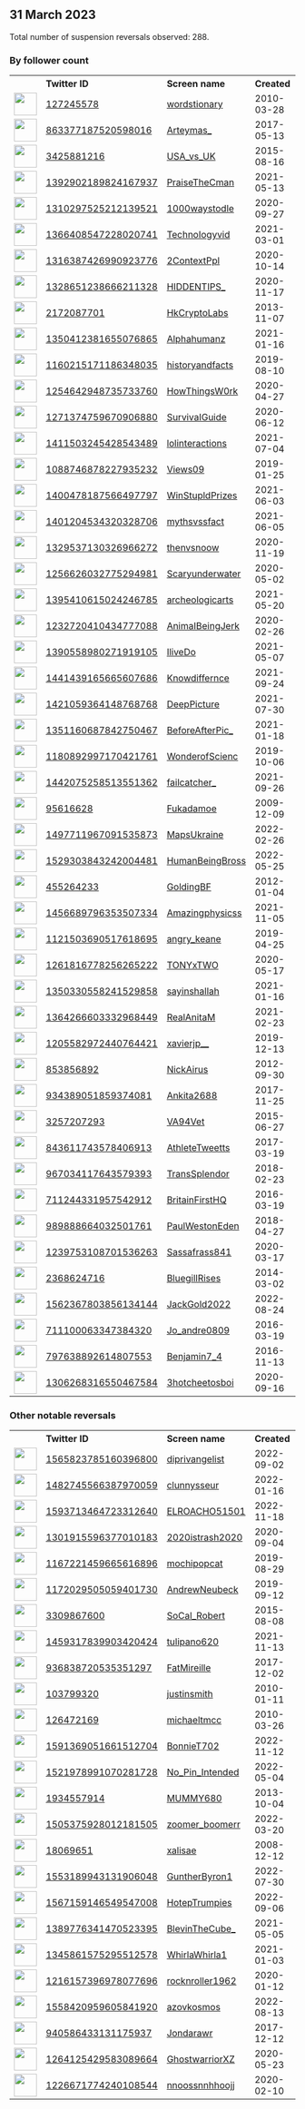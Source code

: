 
## 31 March 2023
Total number of suspension reversals observed: 288.

### By follower count
<table><tr><th></th><th align="left">Twitter ID</th><th align="left">Screen name</th>
<th align="left">Created</th><th align="left">Status</th><th align="left">Suspended</th><th align="left">Followers</th>
<tr><td><a href="https://pbs.twimg.com/profile_images/1650003735278678017/QGwFXusO_normal.jpg"><img src="https://pbs.twimg.com/profile_images/1650003735278678017/QGwFXusO_normal.jpg" width="40px" height="40px" align="center"/></a></td><td><a href="https://twitter.com/intent/user?user_id=127245578">127245578</a></td><td><a href="https://twitter.com/wordstionary">wordstionary</a></td><td>2010-03-28</td><td align="center"></td><td></td><td>4492658</td></tr>
<tr><td><a href="https://pbs.twimg.com/profile_images/1641990080318275587/ISGrmxCl_normal.jpg"><img src="https://pbs.twimg.com/profile_images/1641990080318275587/ISGrmxCl_normal.jpg" width="40px" height="40px" align="center"/></a></td><td><a href="https://twitter.com/intent/user?user_id=863377187520598016">863377187520598016</a></td><td><a href="https://twitter.com/Arteymas_">Arteymas_</a></td><td>2017-05-13</td><td align="center"></td><td>2022-07-28</td><td>1141558</td></tr>
<tr><td><a href="https://pbs.twimg.com/profile_images/1275714485668458497/LlxirHB6_normal.jpg"><img src="https://pbs.twimg.com/profile_images/1275714485668458497/LlxirHB6_normal.jpg" width="40px" height="40px" align="center"/></a></td><td><a href="https://twitter.com/intent/user?user_id=3425881216">3425881216</a></td><td><a href="https://twitter.com/USA_vs_UK">USA_vs_UK</a></td><td>2015-08-16</td><td align="center"></td><td></td><td>431188</td></tr>
<tr><td><a href="https://pbs.twimg.com/profile_images/1408403084728967168/umv7_Eae_normal.jpg"><img src="https://pbs.twimg.com/profile_images/1408403084728967168/umv7_Eae_normal.jpg" width="40px" height="40px" align="center"/></a></td><td><a href="https://twitter.com/intent/user?user_id=1392902189824167937">1392902189824167937</a></td><td><a href="https://twitter.com/PraiseTheCman">PraiseTheCman</a></td><td>2021-05-13</td><td align="center"></td><td></td><td>238864</td></tr>
<tr><td><a href="https://pbs.twimg.com/profile_images/1646134622814867456/OqgMI_Lm_normal.jpg"><img src="https://pbs.twimg.com/profile_images/1646134622814867456/OqgMI_Lm_normal.jpg" width="40px" height="40px" align="center"/></a></td><td><a href="https://twitter.com/intent/user?user_id=1310297525212139521">1310297525212139521</a></td><td><a href="https://twitter.com/1000waystodle">1000waystodle</a></td><td>2020-09-27</td><td align="center"></td><td></td><td>230908</td></tr>
<tr><td><a href="https://pbs.twimg.com/profile_images/1366429197703385088/2TxligOU_normal.jpg"><img src="https://pbs.twimg.com/profile_images/1366429197703385088/2TxligOU_normal.jpg" width="40px" height="40px" align="center"/></a></td><td><a href="https://twitter.com/intent/user?user_id=1366408547228020741">1366408547228020741</a></td><td><a href="https://twitter.com/TechnoIogyvid">TechnoIogyvid</a></td><td>2021-03-01</td><td align="center"></td><td></td><td>183513</td></tr>
<tr><td><a href="https://pbs.twimg.com/profile_images/1435449068650565638/YQuP-RNT_normal.jpg"><img src="https://pbs.twimg.com/profile_images/1435449068650565638/YQuP-RNT_normal.jpg" width="40px" height="40px" align="center"/></a></td><td><a href="https://twitter.com/intent/user?user_id=1316387426990923776">1316387426990923776</a></td><td><a href="https://twitter.com/2ContextPpl">2ContextPpl</a></td><td>2020-10-14</td><td align="center"></td><td></td><td>176744</td></tr>
<tr><td><a href="https://pbs.twimg.com/profile_images/1390236799000190980/Ma9fOprI_normal.jpg"><img src="https://pbs.twimg.com/profile_images/1390236799000190980/Ma9fOprI_normal.jpg" width="40px" height="40px" align="center"/></a></td><td><a href="https://twitter.com/intent/user?user_id=1328651238666211328">1328651238666211328</a></td><td><a href="https://twitter.com/HIDDENTIPS_">HIDDENTIPS_</a></td><td>2020-11-17</td><td align="center"></td><td></td><td>164114</td></tr>
<tr><td><a href="https://pbs.twimg.com/profile_images/1648496245416292354/LfH8VwNy_normal.jpg"><img src="https://pbs.twimg.com/profile_images/1648496245416292354/LfH8VwNy_normal.jpg" width="40px" height="40px" align="center"/></a></td><td><a href="https://twitter.com/intent/user?user_id=2172087701">2172087701</a></td><td><a href="https://twitter.com/HkCryptoLabs">HkCryptoLabs</a></td><td>2013-11-07</td><td align="center"></td><td>2022-11-08</td><td>162825</td></tr>
<tr><td><a href="https://pbs.twimg.com/profile_images/1385928884558827529/q0RjuJLv_normal.jpg"><img src="https://pbs.twimg.com/profile_images/1385928884558827529/q0RjuJLv_normal.jpg" width="40px" height="40px" align="center"/></a></td><td><a href="https://twitter.com/intent/user?user_id=1350412381655076865">1350412381655076865</a></td><td><a href="https://twitter.com/Alphahumanz">Alphahumanz</a></td><td>2021-01-16</td><td align="center"></td><td></td><td>153484</td></tr>
<tr><td><a href="https://pbs.twimg.com/profile_images/1279563901500178433/_U-MBZCd_normal.jpg"><img src="https://pbs.twimg.com/profile_images/1279563901500178433/_U-MBZCd_normal.jpg" width="40px" height="40px" align="center"/></a></td><td><a href="https://twitter.com/intent/user?user_id=1160215171186348035">1160215171186348035</a></td><td><a href="https://twitter.com/historyandfacts">historyandfacts</a></td><td>2019-08-10</td><td align="center"></td><td></td><td>146715</td></tr>
<tr><td><a href="https://pbs.twimg.com/profile_images/1277789757892771841/wmgg2VBV_normal.jpg"><img src="https://pbs.twimg.com/profile_images/1277789757892771841/wmgg2VBV_normal.jpg" width="40px" height="40px" align="center"/></a></td><td><a href="https://twitter.com/intent/user?user_id=1254642948735733760">1254642948735733760</a></td><td><a href="https://twitter.com/HowThingsW0rk">HowThingsW0rk</a></td><td>2020-04-27</td><td align="center"></td><td></td><td>136211</td></tr>
<tr><td><a href="https://pbs.twimg.com/profile_images/1326902899297890305/evBcp8P5_normal.jpg"><img src="https://pbs.twimg.com/profile_images/1326902899297890305/evBcp8P5_normal.jpg" width="40px" height="40px" align="center"/></a></td><td><a href="https://twitter.com/intent/user?user_id=1271374759670906880">1271374759670906880</a></td><td><a href="https://twitter.com/SurvivaIGuide">SurvivaIGuide</a></td><td>2020-06-12</td><td align="center"></td><td></td><td>134617</td></tr>
<tr><td><a href="https://pbs.twimg.com/profile_images/1414239231543713798/v_0pp335_normal.jpg"><img src="https://pbs.twimg.com/profile_images/1414239231543713798/v_0pp335_normal.jpg" width="40px" height="40px" align="center"/></a></td><td><a href="https://twitter.com/intent/user?user_id=1411503245428543489">1411503245428543489</a></td><td><a href="https://twitter.com/lolinteractions">lolinteractions</a></td><td>2021-07-04</td><td align="center"></td><td>2022-08-12</td><td>134475</td></tr>
<tr><td><a href="https://pbs.twimg.com/profile_images/1645534175120728065/NxYwGYGL_normal.jpg"><img src="https://pbs.twimg.com/profile_images/1645534175120728065/NxYwGYGL_normal.jpg" width="40px" height="40px" align="center"/></a></td><td><a href="https://twitter.com/intent/user?user_id=1088746878227935232">1088746878227935232</a></td><td><a href="https://twitter.com/Views09">Views09</a></td><td>2019-01-25</td><td align="center"></td><td>2022-08-08</td><td>125955</td></tr>
<tr><td><a href="https://pbs.twimg.com/profile_images/1425843020616802308/p9sgteeZ_normal.jpg"><img src="https://pbs.twimg.com/profile_images/1425843020616802308/p9sgteeZ_normal.jpg" width="40px" height="40px" align="center"/></a></td><td><a href="https://twitter.com/intent/user?user_id=1400478187566497797">1400478187566497797</a></td><td><a href="https://twitter.com/WinStupldPrizes">WinStupldPrizes</a></td><td>2021-06-03</td><td align="center"></td><td></td><td>119009</td></tr>
<tr><td><a href="https://pbs.twimg.com/profile_images/1641829625209970689/YycR_0O1_normal.jpg"><img src="https://pbs.twimg.com/profile_images/1641829625209970689/YycR_0O1_normal.jpg" width="40px" height="40px" align="center"/></a></td><td><a href="https://twitter.com/intent/user?user_id=1401204534320328706">1401204534320328706</a></td><td><a href="https://twitter.com/mythsvssfact">mythsvssfact</a></td><td>2021-06-05</td><td align="center"></td><td></td><td>117094</td></tr>
<tr><td><a href="https://pbs.twimg.com/profile_images/1413486122433355781/hFcY4mjA_normal.jpg"><img src="https://pbs.twimg.com/profile_images/1413486122433355781/hFcY4mjA_normal.jpg" width="40px" height="40px" align="center"/></a></td><td><a href="https://twitter.com/intent/user?user_id=1329537130326966272">1329537130326966272</a></td><td><a href="https://twitter.com/thenvsnoow">thenvsnoow</a></td><td>2020-11-19</td><td align="center"></td><td></td><td>113538</td></tr>
<tr><td><a href="https://pbs.twimg.com/profile_images/1396142032733700098/vvQE_FvK_normal.jpg"><img src="https://pbs.twimg.com/profile_images/1396142032733700098/vvQE_FvK_normal.jpg" width="40px" height="40px" align="center"/></a></td><td><a href="https://twitter.com/intent/user?user_id=1256626032775294981">1256626032775294981</a></td><td><a href="https://twitter.com/Scaryunderwater">Scaryunderwater</a></td><td>2020-05-02</td><td align="center"></td><td></td><td>109986</td></tr>
<tr><td><a href="https://pbs.twimg.com/profile_images/1412605444166725632/wCkXaBbq_normal.jpg"><img src="https://pbs.twimg.com/profile_images/1412605444166725632/wCkXaBbq_normal.jpg" width="40px" height="40px" align="center"/></a></td><td><a href="https://twitter.com/intent/user?user_id=1395410615024246785">1395410615024246785</a></td><td><a href="https://twitter.com/archeologicarts">archeologicarts</a></td><td>2021-05-20</td><td align="center"></td><td></td><td>107372</td></tr>
<tr><td><a href="https://pbs.twimg.com/profile_images/1501921439813107714/A4NIiE55_normal.jpg"><img src="https://pbs.twimg.com/profile_images/1501921439813107714/A4NIiE55_normal.jpg" width="40px" height="40px" align="center"/></a></td><td><a href="https://twitter.com/intent/user?user_id=1232720410434777088">1232720410434777088</a></td><td><a href="https://twitter.com/AnimaIBeingJerk">AnimaIBeingJerk</a></td><td>2020-02-26</td><td align="center"></td><td>2022-04-23</td><td>106306</td></tr>
<tr><td><a href="https://pbs.twimg.com/profile_images/1410609505457434625/8bDtaz-N_normal.jpg"><img src="https://pbs.twimg.com/profile_images/1410609505457434625/8bDtaz-N_normal.jpg" width="40px" height="40px" align="center"/></a></td><td><a href="https://twitter.com/intent/user?user_id=1390558980271919105">1390558980271919105</a></td><td><a href="https://twitter.com/IliveDo">IliveDo</a></td><td>2021-05-07</td><td align="center"></td><td></td><td>102612</td></tr>
<tr><td><a href="https://pbs.twimg.com/profile_images/1446730930874245123/saqKHT1m_normal.jpg"><img src="https://pbs.twimg.com/profile_images/1446730930874245123/saqKHT1m_normal.jpg" width="40px" height="40px" align="center"/></a></td><td><a href="https://twitter.com/intent/user?user_id=1441439165665607686">1441439165665607686</a></td><td><a href="https://twitter.com/Knowdiffernce">Knowdiffernce</a></td><td>2021-09-24</td><td align="center"></td><td></td><td>101961</td></tr>
<tr><td><a href="https://pbs.twimg.com/profile_images/1421061546524901376/qB_mcKhp_normal.jpg"><img src="https://pbs.twimg.com/profile_images/1421061546524901376/qB_mcKhp_normal.jpg" width="40px" height="40px" align="center"/></a></td><td><a href="https://twitter.com/intent/user?user_id=1421059364148768768">1421059364148768768</a></td><td><a href="https://twitter.com/DeepPicture">DeepPicture</a></td><td>2021-07-30</td><td align="center"></td><td></td><td>100182</td></tr>
<tr><td><a href="https://pbs.twimg.com/profile_images/1418471330182176768/CWVDzm-I_normal.jpg"><img src="https://pbs.twimg.com/profile_images/1418471330182176768/CWVDzm-I_normal.jpg" width="40px" height="40px" align="center"/></a></td><td><a href="https://twitter.com/intent/user?user_id=1351160687842750467">1351160687842750467</a></td><td><a href="https://twitter.com/BeforeAfterPic_">BeforeAfterPic_</a></td><td>2021-01-18</td><td align="center"></td><td></td><td>99212</td></tr>
<tr><td><a href="https://pbs.twimg.com/profile_images/1240091880894992387/DDc3-U-S_normal.jpg"><img src="https://pbs.twimg.com/profile_images/1240091880894992387/DDc3-U-S_normal.jpg" width="40px" height="40px" align="center"/></a></td><td><a href="https://twitter.com/intent/user?user_id=1180892997170421761">1180892997170421761</a></td><td><a href="https://twitter.com/WonderofScienc">WonderofScienc</a></td><td>2019-10-06</td><td align="center"></td><td>2022-04-16</td><td>71048</td></tr>
<tr><td><a href="https://pbs.twimg.com/profile_images/1444599701110542345/zWKJcEcz_normal.jpg"><img src="https://pbs.twimg.com/profile_images/1444599701110542345/zWKJcEcz_normal.jpg" width="40px" height="40px" align="center"/></a></td><td><a href="https://twitter.com/intent/user?user_id=1442075258513551362">1442075258513551362</a></td><td><a href="https://twitter.com/failcatcher_">failcatcher_</a></td><td>2021-09-26</td><td align="center"></td><td></td><td>60585</td></tr>
<tr><td><a href="https://pbs.twimg.com/profile_images/1256307174784950272/tte_XWaG_normal.jpg"><img src="https://pbs.twimg.com/profile_images/1256307174784950272/tte_XWaG_normal.jpg" width="40px" height="40px" align="center"/></a></td><td><a href="https://twitter.com/intent/user?user_id=95616628">95616628</a></td><td><a href="https://twitter.com/Fukadamoe">Fukadamoe</a></td><td>2009-12-09</td><td align="center"></td><td></td><td>59391</td></tr>
<tr><td><a href="https://pbs.twimg.com/profile_images/1624274465067597824/-7oML6Ev_normal.jpg"><img src="https://pbs.twimg.com/profile_images/1624274465067597824/-7oML6Ev_normal.jpg" width="40px" height="40px" align="center"/></a></td><td><a href="https://twitter.com/intent/user?user_id=1497711967091535873">1497711967091535873</a></td><td><a href="https://twitter.com/MapsUkraine">MapsUkraine</a></td><td>2022-02-26</td><td align="center"></td><td>2023-03-06</td><td>59057</td></tr>
<tr><td><a href="https://pbs.twimg.com/profile_images/1531850639205990401/t7Gb4h_z_normal.jpg"><img src="https://pbs.twimg.com/profile_images/1531850639205990401/t7Gb4h_z_normal.jpg" width="40px" height="40px" align="center"/></a></td><td><a href="https://twitter.com/intent/user?user_id=1529303843242004481">1529303843242004481</a></td><td><a href="https://twitter.com/HumanBeingBross">HumanBeingBross</a></td><td>2022-05-25</td><td align="center"></td><td>2022-06-08</td><td>58387</td></tr>
<tr><td><a href="https://pbs.twimg.com/profile_images/1641835335616266242/AONxlnwi_normal.jpg"><img src="https://pbs.twimg.com/profile_images/1641835335616266242/AONxlnwi_normal.jpg" width="40px" height="40px" align="center"/></a></td><td><a href="https://twitter.com/intent/user?user_id=455264233">455264233</a></td><td><a href="https://twitter.com/GoldingBF">GoldingBF</a></td><td>2012-01-04</td><td align="center"></td><td></td><td>48490</td></tr>
<tr><td><a href="https://pbs.twimg.com/profile_images/1456690132522872841/ic6twrDf_normal.jpg"><img src="https://pbs.twimg.com/profile_images/1456690132522872841/ic6twrDf_normal.jpg" width="40px" height="40px" align="center"/></a></td><td><a href="https://twitter.com/intent/user?user_id=1456689796353507334">1456689796353507334</a></td><td><a href="https://twitter.com/Amazingphysicss">Amazingphysicss</a></td><td>2021-11-05</td><td align="center"></td><td>2022-05-31</td><td>44033</td></tr>
<tr><td><a href="https://pbs.twimg.com/profile_images/1121503986522251265/a_mYNW7F_normal.jpg"><img src="https://pbs.twimg.com/profile_images/1121503986522251265/a_mYNW7F_normal.jpg" width="40px" height="40px" align="center"/></a></td><td><a href="https://twitter.com/intent/user?user_id=1121503690517618695">1121503690517618695</a></td><td><a href="https://twitter.com/angry_keane">angry_keane</a></td><td>2019-04-25</td><td align="center"></td><td>2022-07-28</td><td>43026</td></tr>
<tr><td><a href="https://pbs.twimg.com/profile_images/1271652420242812928/FMUxjwZA_normal.jpg"><img src="https://pbs.twimg.com/profile_images/1271652420242812928/FMUxjwZA_normal.jpg" width="40px" height="40px" align="center"/></a></td><td><a href="https://twitter.com/intent/user?user_id=1261816778256265222">1261816778256265222</a></td><td><a href="https://twitter.com/TONYxTWO">TONYxTWO</a></td><td>2020-05-17</td><td align="center"></td><td></td><td>37121</td></tr>
<tr><td><a href="https://pbs.twimg.com/profile_images/1646704380773560320/IGWKCj7C_normal.jpg"><img src="https://pbs.twimg.com/profile_images/1646704380773560320/IGWKCj7C_normal.jpg" width="40px" height="40px" align="center"/></a></td><td><a href="https://twitter.com/intent/user?user_id=1350330558241529858">1350330558241529858</a></td><td><a href="https://twitter.com/sayinshallah">sayinshallah</a></td><td>2021-01-16</td><td align="center"></td><td>2022-12-14</td><td>34688</td></tr>
<tr><td><a href="https://pbs.twimg.com/profile_images/1489352074454355968/haIL4p78_normal.jpg"><img src="https://pbs.twimg.com/profile_images/1489352074454355968/haIL4p78_normal.jpg" width="40px" height="40px" align="center"/></a></td><td><a href="https://twitter.com/intent/user?user_id=1364266603332968449">1364266603332968449</a></td><td><a href="https://twitter.com/RealAnitaM">RealAnitaM</a></td><td>2021-02-23</td><td align="center"></td><td>2022-03-22</td><td>33918</td></tr>
<tr><td><a href="https://pbs.twimg.com/profile_images/1559206565093195779/EnppfMTT_normal.jpg"><img src="https://pbs.twimg.com/profile_images/1559206565093195779/EnppfMTT_normal.jpg" width="40px" height="40px" align="center"/></a></td><td><a href="https://twitter.com/intent/user?user_id=1205582972440764421">1205582972440764421</a></td><td><a href="https://twitter.com/xavierjp__">xavierjp__</a></td><td>2019-12-13</td><td align="center"></td><td>2023-03-25</td><td>30314</td></tr>
<tr><td><a href="https://pbs.twimg.com/profile_images/1641950561254924288/-t3Y9sh0_normal.jpg"><img src="https://pbs.twimg.com/profile_images/1641950561254924288/-t3Y9sh0_normal.jpg" width="40px" height="40px" align="center"/></a></td><td><a href="https://twitter.com/intent/user?user_id=853856892">853856892</a></td><td><a href="https://twitter.com/NickAirus">NickAirus</a></td><td>2012-09-30</td><td align="center"></td><td></td><td>24227</td></tr>
<tr><td><a href="https://pbs.twimg.com/profile_images/1281172739664068609/KSSRAPr4_normal.jpg"><img src="https://pbs.twimg.com/profile_images/1281172739664068609/KSSRAPr4_normal.jpg" width="40px" height="40px" align="center"/></a></td><td><a href="https://twitter.com/intent/user?user_id=934389051859374081">934389051859374081</a></td><td><a href="https://twitter.com/Ankita2688">Ankita2688</a></td><td>2017-11-25</td><td align="center"></td><td>2023-02-13</td><td>23410</td></tr>
<tr><td><a href="https://pbs.twimg.com/profile_images/1471677459561074693/9dfelQxh_normal.jpg"><img src="https://pbs.twimg.com/profile_images/1471677459561074693/9dfelQxh_normal.jpg" width="40px" height="40px" align="center"/></a></td><td><a href="https://twitter.com/intent/user?user_id=3257207293">3257207293</a></td><td><a href="https://twitter.com/VA94Vet">VA94Vet</a></td><td>2015-06-27</td><td align="center"></td><td>2023-01-10</td><td>23034</td></tr>
<tr><td><a href="https://pbs.twimg.com/profile_images/1332822781252296705/NzLjoAUg_normal.jpg"><img src="https://pbs.twimg.com/profile_images/1332822781252296705/NzLjoAUg_normal.jpg" width="40px" height="40px" align="center"/></a></td><td><a href="https://twitter.com/intent/user?user_id=843611743578406913">843611743578406913</a></td><td><a href="https://twitter.com/AthleteTweetts">AthleteTweetts</a></td><td>2017-03-19</td><td align="center"></td><td>2022-08-07</td><td>22935</td></tr>
<tr><td><a href="https://pbs.twimg.com/profile_images/1410018271315828738/hGGkVukQ_normal.jpg"><img src="https://pbs.twimg.com/profile_images/1410018271315828738/hGGkVukQ_normal.jpg" width="40px" height="40px" align="center"/></a></td><td><a href="https://twitter.com/intent/user?user_id=967034117643579393">967034117643579393</a></td><td><a href="https://twitter.com/TransSplendor">TransSplendor</a></td><td>2018-02-23</td><td align="center"></td><td>2022-06-25</td><td>21108</td></tr>
<tr><td><a href="https://pbs.twimg.com/profile_images/1645058753459286017/cucnovlw_normal.jpg"><img src="https://pbs.twimg.com/profile_images/1645058753459286017/cucnovlw_normal.jpg" width="40px" height="40px" align="center"/></a></td><td><a href="https://twitter.com/intent/user?user_id=711244331957542912">711244331957542912</a></td><td><a href="https://twitter.com/BritainFirstHQ">BritainFirstHQ</a></td><td>2016-03-19</td><td align="center"></td><td></td><td>18075</td></tr>
<tr><td><a href="https://pbs.twimg.com/profile_images/1275099908941348864/vxaIcd04_normal.jpg"><img src="https://pbs.twimg.com/profile_images/1275099908941348864/vxaIcd04_normal.jpg" width="40px" height="40px" align="center"/></a></td><td><a href="https://twitter.com/intent/user?user_id=989888664032501761">989888664032501761</a></td><td><a href="https://twitter.com/PaulWestonEden">PaulWestonEden</a></td><td>2018-04-27</td><td align="center">🚫</td><td></td><td>17588</td></tr>
<tr><td><a href="https://pbs.twimg.com/profile_images/1642325353690537984/vvrhB21C_normal.jpg"><img src="https://pbs.twimg.com/profile_images/1642325353690537984/vvrhB21C_normal.jpg" width="40px" height="40px" align="center"/></a></td><td><a href="https://twitter.com/intent/user?user_id=1239753108701536263">1239753108701536263</a></td><td><a href="https://twitter.com/Sassafrass841">Sassafrass841</a></td><td>2020-03-17</td><td align="center"></td><td></td><td>16896</td></tr>
<tr><td><a href="https://pbs.twimg.com/profile_images/1642363017546575872/MfWNHjqB_normal.jpg"><img src="https://pbs.twimg.com/profile_images/1642363017546575872/MfWNHjqB_normal.jpg" width="40px" height="40px" align="center"/></a></td><td><a href="https://twitter.com/intent/user?user_id=2368624716">2368624716</a></td><td><a href="https://twitter.com/BluegillRises">BluegillRises</a></td><td>2014-03-02</td><td align="center">🔒</td><td></td><td>15125</td></tr>
<tr><td><a href="https://pbs.twimg.com/profile_images/1610617529449304064/Z5VVeC2a_normal.jpg"><img src="https://pbs.twimg.com/profile_images/1610617529449304064/Z5VVeC2a_normal.jpg" width="40px" height="40px" align="center"/></a></td><td><a href="https://twitter.com/intent/user?user_id=1562367803856134144">1562367803856134144</a></td><td><a href="https://twitter.com/JackGold2022">JackGold2022</a></td><td>2022-08-24</td><td align="center"></td><td>2023-02-28</td><td>14797</td></tr>
<tr><td><a href="https://pbs.twimg.com/profile_images/1643105755984445440/VEy6OzEt_normal.jpg"><img src="https://pbs.twimg.com/profile_images/1643105755984445440/VEy6OzEt_normal.jpg" width="40px" height="40px" align="center"/></a></td><td><a href="https://twitter.com/intent/user?user_id=711100063347384320">711100063347384320</a></td><td><a href="https://twitter.com/Jo_andre0809">Jo_andre0809</a></td><td>2016-03-19</td><td align="center"></td><td>2022-11-28</td><td>14519</td></tr>
<tr><td><a href="https://pbs.twimg.com/profile_images/1620757578384031744/fl7FvwM0_normal.jpg"><img src="https://pbs.twimg.com/profile_images/1620757578384031744/fl7FvwM0_normal.jpg" width="40px" height="40px" align="center"/></a></td><td><a href="https://twitter.com/intent/user?user_id=797638892614807553">797638892614807553</a></td><td><a href="https://twitter.com/Benjamin7_4">Benjamin7_4</a></td><td>2016-11-13</td><td align="center">🚫</td><td>2023-03-23</td><td>13851</td></tr>
<tr><td><a href="https://pbs.twimg.com/profile_images/1647754313731563525/ely8nNcL_normal.jpg"><img src="https://pbs.twimg.com/profile_images/1647754313731563525/ely8nNcL_normal.jpg" width="40px" height="40px" align="center"/></a></td><td><a href="https://twitter.com/intent/user?user_id=1306268316550467584">1306268316550467584</a></td><td><a href="https://twitter.com/3hotcheetosboi">3hotcheetosboi</a></td><td>2020-09-16</td><td align="center">👋</td><td></td><td>13566</td></tr>
</table>

### Other notable reversals
<table><tr><th></th><th align="left">Twitter ID</th><th align="left">Screen name</th>
<th align="left">Created</th><th align="left">Status</th><th align="left">Suspended</th><th align="left">Followers</th>
<tr><td><a href="https://pbs.twimg.com/profile_images/1596028928044371968/TZDLazoD_normal.jpg"><img src="https://pbs.twimg.com/profile_images/1596028928044371968/TZDLazoD_normal.jpg" width="40px" height="40px" align="center"/></a></td><td><a href="https://twitter.com/intent/user?user_id=1565823785160396800">1565823785160396800</a></td><td><a href="https://twitter.com/diprivangelist">diprivangelist</a></td><td>2022-09-02</td><td align="center"></td><td>2023-01-07</td><td>28</td></tr>
<tr><td><a href="https://pbs.twimg.com/profile_images/1568435571181092865/EGpiYiNu_normal.jpg"><img src="https://pbs.twimg.com/profile_images/1568435571181092865/EGpiYiNu_normal.jpg" width="40px" height="40px" align="center"/></a></td><td><a href="https://twitter.com/intent/user?user_id=1482745566387970059">1482745566387970059</a></td><td><a href="https://twitter.com/clunnysseur">clunnysseur</a></td><td>2022-01-16</td><td align="center"></td><td>2022-12-16</td><td>289</td></tr>
<tr><td><a href="https://pbs.twimg.com/profile_images/1593713618641633281/D6E3pV3M_normal.jpg"><img src="https://pbs.twimg.com/profile_images/1593713618641633281/D6E3pV3M_normal.jpg" width="40px" height="40px" align="center"/></a></td><td><a href="https://twitter.com/intent/user?user_id=1593713464723312640">1593713464723312640</a></td><td><a href="https://twitter.com/ELROACHO51501">ELROACHO51501</a></td><td>2022-11-18</td><td align="center"></td><td>2022-11-24</td><td>15</td></tr>
<tr><td><a href="https://pbs.twimg.com/profile_images/1643362515709992960/VQF4OAch_normal.jpg"><img src="https://pbs.twimg.com/profile_images/1643362515709992960/VQF4OAch_normal.jpg" width="40px" height="40px" align="center"/></a></td><td><a href="https://twitter.com/intent/user?user_id=1301915596377010183">1301915596377010183</a></td><td><a href="https://twitter.com/2020istrash2020">2020istrash2020</a></td><td>2020-09-04</td><td align="center"></td><td>2023-02-09</td><td>2001</td></tr>
<tr><td><a href="https://pbs.twimg.com/profile_images/1353629160808169478/NQHx8zeo_normal.jpg"><img src="https://pbs.twimg.com/profile_images/1353629160808169478/NQHx8zeo_normal.jpg" width="40px" height="40px" align="center"/></a></td><td><a href="https://twitter.com/intent/user?user_id=1167221459665616896">1167221459665616896</a></td><td><a href="https://twitter.com/mochipopcat">mochipopcat</a></td><td>2019-08-29</td><td align="center"></td><td>2023-03-23</td><td>76</td></tr>
<tr><td><a href="https://pbs.twimg.com/profile_images/1172029929896206337/Nav4jyDw_normal.jpg"><img src="https://pbs.twimg.com/profile_images/1172029929896206337/Nav4jyDw_normal.jpg" width="40px" height="40px" align="center"/></a></td><td><a href="https://twitter.com/intent/user?user_id=1172029505059401730">1172029505059401730</a></td><td><a href="https://twitter.com/AndrewNeubeck">AndrewNeubeck</a></td><td>2019-09-12</td><td align="center">👋</td><td>2022-11-24</td><td>8</td></tr>
<tr><td><a href="https://abs.twimg.com/sticky/default_profile_images/default_profile_normal.png"><img src="https://abs.twimg.com/sticky/default_profile_images/default_profile_normal.png" width="40px" height="40px" align="center"/></a></td><td><a href="https://twitter.com/intent/user?user_id=3309867600">3309867600</a></td><td><a href="https://twitter.com/SoCal_Robert">SoCal_Robert</a></td><td>2015-08-08</td><td align="center"></td><td>2022-09-02</td><td>2456</td></tr>
<tr><td><a href="https://pbs.twimg.com/profile_images/1519180357521666048/4CYEwdmY_normal.jpg"><img src="https://pbs.twimg.com/profile_images/1519180357521666048/4CYEwdmY_normal.jpg" width="40px" height="40px" align="center"/></a></td><td><a href="https://twitter.com/intent/user?user_id=1459317839903420424">1459317839903420424</a></td><td><a href="https://twitter.com/tulipano620">tulipano620</a></td><td>2021-11-13</td><td align="center"></td><td>2023-01-09</td><td>11</td></tr>
<tr><td><a href="https://pbs.twimg.com/profile_images/936844087063277568/vxmGZsCe_normal.jpg"><img src="https://pbs.twimg.com/profile_images/936844087063277568/vxmGZsCe_normal.jpg" width="40px" height="40px" align="center"/></a></td><td><a href="https://twitter.com/intent/user?user_id=936838720535351297">936838720535351297</a></td><td><a href="https://twitter.com/FatMireille">FatMireille</a></td><td>2017-12-02</td><td align="center"></td><td>2023-01-03</td><td>685</td></tr>
<tr><td><a href="https://pbs.twimg.com/profile_images/1183800697281601537/nNBqLmEs_normal.jpg"><img src="https://pbs.twimg.com/profile_images/1183800697281601537/nNBqLmEs_normal.jpg" width="40px" height="40px" align="center"/></a></td><td><a href="https://twitter.com/intent/user?user_id=103799320">103799320</a></td><td><a href="https://twitter.com/justinsmith">justinsmith</a></td><td>2010-01-11</td><td align="center"></td><td>2023-03-01</td><td>2114</td></tr>
<tr><td><a href="https://pbs.twimg.com/profile_images/1426200067283767297/WCf0_9Xx_normal.jpg"><img src="https://pbs.twimg.com/profile_images/1426200067283767297/WCf0_9Xx_normal.jpg" width="40px" height="40px" align="center"/></a></td><td><a href="https://twitter.com/intent/user?user_id=126472169">126472169</a></td><td><a href="https://twitter.com/michaeltmcc">michaeltmcc</a></td><td>2010-03-26</td><td align="center"></td><td>2022-07-14</td><td>1904</td></tr>
<tr><td><a href="https://pbs.twimg.com/profile_images/1646460721910390784/us3Twv_F_normal.jpg"><img src="https://pbs.twimg.com/profile_images/1646460721910390784/us3Twv_F_normal.jpg" width="40px" height="40px" align="center"/></a></td><td><a href="https://twitter.com/intent/user?user_id=1591369051661512704">1591369051661512704</a></td><td><a href="https://twitter.com/BonnieT702">BonnieT702</a></td><td>2022-11-12</td><td align="center"></td><td>2023-01-03</td><td>322</td></tr>
<tr><td><a href="https://pbs.twimg.com/profile_images/1613598425240436739/o1uCzN0l_normal.png"><img src="https://pbs.twimg.com/profile_images/1613598425240436739/o1uCzN0l_normal.png" width="40px" height="40px" align="center"/></a></td><td><a href="https://twitter.com/intent/user?user_id=1521978991070281728">1521978991070281728</a></td><td><a href="https://twitter.com/No_Pin_Intended">No_Pin_Intended</a></td><td>2022-05-04</td><td align="center">🔒</td><td>2023-03-10</td><td>499</td></tr>
<tr><td><a href="https://pbs.twimg.com/profile_images/1612261463170904064/Y8nro7Ef_normal.jpg"><img src="https://pbs.twimg.com/profile_images/1612261463170904064/Y8nro7Ef_normal.jpg" width="40px" height="40px" align="center"/></a></td><td><a href="https://twitter.com/intent/user?user_id=1934557914">1934557914</a></td><td><a href="https://twitter.com/MUMMY680">MUMMY680</a></td><td>2013-10-04</td><td align="center"></td><td>2023-01-16</td><td>464</td></tr>
<tr><td><a href="https://pbs.twimg.com/profile_images/1607266273896923136/n9Zx-J6z_normal.png"><img src="https://pbs.twimg.com/profile_images/1607266273896923136/n9Zx-J6z_normal.png" width="40px" height="40px" align="center"/></a></td><td><a href="https://twitter.com/intent/user?user_id=1505375928012181505">1505375928012181505</a></td><td><a href="https://twitter.com/zoomer_boomerr">zoomer_boomerr</a></td><td>2022-03-20</td><td align="center"></td><td>2022-12-30</td><td>380</td></tr>
<tr><td><a href="https://pbs.twimg.com/profile_images/1522270461408821252/Jo1ysYSP_normal.jpg"><img src="https://pbs.twimg.com/profile_images/1522270461408821252/Jo1ysYSP_normal.jpg" width="40px" height="40px" align="center"/></a></td><td><a href="https://twitter.com/intent/user?user_id=18069651">18069651</a></td><td><a href="https://twitter.com/xalisae">xalisae</a></td><td>2008-12-12</td><td align="center"></td><td>2022-11-21</td><td>1539</td></tr>
<tr><td><a href="https://pbs.twimg.com/profile_images/1565193120979079168/h6_pqaNd_normal.jpg"><img src="https://pbs.twimg.com/profile_images/1565193120979079168/h6_pqaNd_normal.jpg" width="40px" height="40px" align="center"/></a></td><td><a href="https://twitter.com/intent/user?user_id=1553189943131906048">1553189943131906048</a></td><td><a href="https://twitter.com/GuntherByron1">GuntherByron1</a></td><td>2022-07-30</td><td align="center"></td><td>2022-10-04</td><td>575</td></tr>
<tr><td><a href="https://pbs.twimg.com/profile_images/1590842092422586368/us75fgb7_normal.jpg"><img src="https://pbs.twimg.com/profile_images/1590842092422586368/us75fgb7_normal.jpg" width="40px" height="40px" align="center"/></a></td><td><a href="https://twitter.com/intent/user?user_id=1567159146549547008">1567159146549547008</a></td><td><a href="https://twitter.com/HotepTrumpies">HotepTrumpies</a></td><td>2022-09-06</td><td align="center">👋</td><td>2023-03-31</td><td>1436</td></tr>
<tr><td><a href="https://pbs.twimg.com/profile_images/1651057942953639936/ISgbNo9m_normal.jpg"><img src="https://pbs.twimg.com/profile_images/1651057942953639936/ISgbNo9m_normal.jpg" width="40px" height="40px" align="center"/></a></td><td><a href="https://twitter.com/intent/user?user_id=1389776341470523395">1389776341470523395</a></td><td><a href="https://twitter.com/BlevinTheCube_">BlevinTheCube_</a></td><td>2021-05-05</td><td align="center"></td><td>2023-01-12</td><td>3072</td></tr>
<tr><td><a href="https://pbs.twimg.com/profile_images/1354913374094696453/iH6cIC4D_normal.jpg"><img src="https://pbs.twimg.com/profile_images/1354913374094696453/iH6cIC4D_normal.jpg" width="40px" height="40px" align="center"/></a></td><td><a href="https://twitter.com/intent/user?user_id=1345861575295512578">1345861575295512578</a></td><td><a href="https://twitter.com/WhirlaWhirla1">WhirlaWhirla1</a></td><td>2021-01-03</td><td align="center"></td><td>2022-08-25</td><td>3009</td></tr>
<tr><td><a href="https://pbs.twimg.com/profile_images/1648104979704446977/-96AXa1w_normal.jpg"><img src="https://pbs.twimg.com/profile_images/1648104979704446977/-96AXa1w_normal.jpg" width="40px" height="40px" align="center"/></a></td><td><a href="https://twitter.com/intent/user?user_id=1216157396978077696">1216157396978077696</a></td><td><a href="https://twitter.com/rocknroller1962">rocknroller1962</a></td><td>2020-01-12</td><td align="center"></td><td>2022-12-04</td><td>588</td></tr>
<tr><td><a href="https://abs.twimg.com/sticky/default_profile_images/default_profile_normal.png"><img src="https://abs.twimg.com/sticky/default_profile_images/default_profile_normal.png" width="40px" height="40px" align="center"/></a></td><td><a href="https://twitter.com/intent/user?user_id=1558420959605841920">1558420959605841920</a></td><td><a href="https://twitter.com/azovkosmos">azovkosmos</a></td><td>2022-08-13</td><td align="center">🔒</td><td>2023-02-02</td><td>0</td></tr>
<tr><td><a href="https://pbs.twimg.com/profile_images/1641219891213795329/y1XmOK_m_normal.jpg"><img src="https://pbs.twimg.com/profile_images/1641219891213795329/y1XmOK_m_normal.jpg" width="40px" height="40px" align="center"/></a></td><td><a href="https://twitter.com/intent/user?user_id=940586433131175937">940586433131175937</a></td><td><a href="https://twitter.com/Jondarawr">Jondarawr</a></td><td>2017-12-12</td><td align="center"></td><td>2023-03-01</td><td>42</td></tr>
<tr><td><a href="https://pbs.twimg.com/profile_images/1605202236413542402/j_wKMQBh_normal.png"><img src="https://pbs.twimg.com/profile_images/1605202236413542402/j_wKMQBh_normal.png" width="40px" height="40px" align="center"/></a></td><td><a href="https://twitter.com/intent/user?user_id=1264125429583089664">1264125429583089664</a></td><td><a href="https://twitter.com/GhostwarriorXZ">GhostwarriorXZ</a></td><td>2020-05-23</td><td align="center"></td><td>2023-02-08</td><td>318</td></tr>
<tr><td><a href="https://pbs.twimg.com/profile_images/1231261158188843008/N8YGBu0U_normal.jpg"><img src="https://pbs.twimg.com/profile_images/1231261158188843008/N8YGBu0U_normal.jpg" width="40px" height="40px" align="center"/></a></td><td><a href="https://twitter.com/intent/user?user_id=1226671774240108544">1226671774240108544</a></td><td><a href="https://twitter.com/nnoossnnhhoojj">nnoossnnhhoojj</a></td><td>2020-02-10</td><td align="center"></td><td>2023-03-20</td><td>4</td></tr>
</table>
